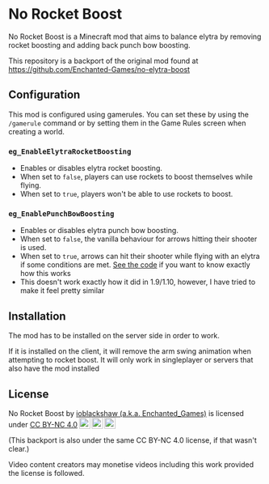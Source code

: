 # No Rocket Boost
No Rocket Boost is a Minecraft mod that aims to balance elytra by removing rocket boosting and adding back punch bow boosting.

This repository is a backport of the original mod found at https://github.com/Enchanted-Games/no-elytra-boost
## Configuration
This mod is configured using gamerules. You can set these by using the `/gamerule` command or by setting them in the Game Rules screen when creating a world.

### `eg_EnableElytraRocketBoosting`
- Enables or disables elytra rocket boosting.
- When set to `false`, players can use rockets to boost themselves while flying.
- When set to `true`, players won't be able to use rockets to boost.

### `eg_EnablePunchBowBoosting`
- Enables or disables elytra punch bow boosting.
- When set to `false`, the vanilla behaviour for arrows hitting their shooter is used.
- When set to `true`, arrows can hit their shooter while flying with an elytra if some conditions are met. [See the code](https://github.com/cocona20xx/no-rocket-boosting-backport/blob/main/src/main/java/trinitysoft/norocketboost/mixin/ProjectileMixin.java#L30) if you want to know exactly how this works
- This doesn't work exactly how it did in 1.9/1.10, however, I have tried to make it feel pretty similar

## Installation
The mod has to be installed on the server side in order to work.

If it is installed on the client, it will remove the arm swing animation when attempting to rocket boost. It will only work in singleplayer or servers that also have the mod installed

## License
<p xmlns:cc="http://creativecommons.org/ns#" >No Rocket Boost by <a rel="cc:attributionURL dct:creator" property="cc:attributionName" href="https://enchanted.games">ioblackshaw (a.k.a. Enchanted_Games)</a> is licensed under <a href="http://creativecommons.org/licenses/by-nc/4.0/?ref=chooser-v1" target="_blank" rel="license noopener noreferrer" style="display:inline-block;">CC BY-NC 4.0<img style="height:22px!important;margin-left:3px;vertical-align:text-bottom;" src="https://mirrors.creativecommons.org/presskit/icons/cc.svg?ref=chooser-v1"><img style="height:22px!important;margin-left:3px;vertical-align:text-bottom;" src="https://mirrors.creativecommons.org/presskit/icons/by.svg?ref=chooser-v1"><img style="height:22px!important;margin-left:3px;vertical-align:text-bottom;" src="https://mirrors.creativecommons.org/presskit/icons/nc.svg?ref=chooser-v1"></a></p>
(This backport is also under the same CC BY-NC 4.0 license, if that wasn't clear.)

Video content creators may monetise videos including this work provided the license is followed.
